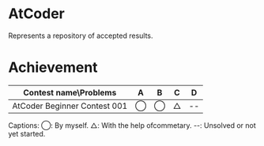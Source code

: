 # AtCoder
Represents a repository of accepted results.

# Achievement

|Contest name\Problems|A|B|C|D|
|:--:|:--:|:--:|:--:|:--:|
|AtCoder Beginner Contest 001|◯|◯|△|--|

Captions:
    ◯: By myself.
    △: With the  help ofcommetary.
    --: Unsolved or not yet started.